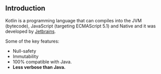 ## Introduction

Kotlin is a programming language that can compiles into the JVM (bytecode), JavaScript (targeting ECMAScript 5.1) and Native and it was 
developed by [Jetbrains](https://www.jetbrains.com/).

Some of the key features:

* Null-safety
* Immutability
* 100% compatible with Java.
* **Less verbose than Java.** 

